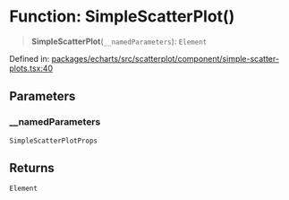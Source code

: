 # Function: SimpleScatterPlot()

> **SimpleScatterPlot**(`__namedParameters`): `Element`

Defined in: [packages/echarts/src/scatterplot/component/simple-scatter-plots.tsx:40](https://github.com/GeoDaCenter/openassistant/blob/ae6e39c15b60e7a98a21d90a5bbeff5dc44c1295/packages/echarts/src/scatterplot/component/simple-scatter-plots.tsx#L40)

## Parameters

### \_\_namedParameters

`SimpleScatterPlotProps`

## Returns

`Element`
